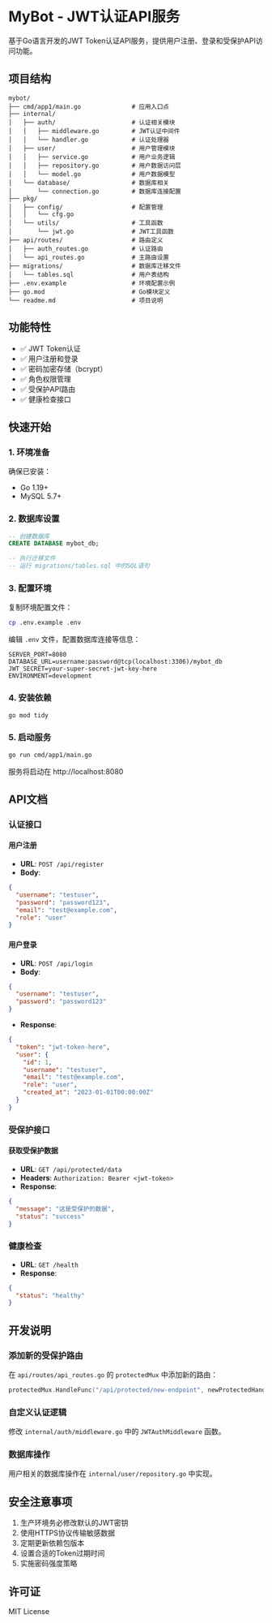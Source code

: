 # MyBot - JWT认证API服务

基于Go语言开发的JWT Token认证API服务，提供用户注册、登录和受保护API访问功能。

## 项目结构

```
mybot/
├── cmd/app1/main.go              # 应用入口点
├── internal/
│   ├── auth/                     # 认证相关模块
│   │   ├── middleware.go         # JWT认证中间件
│   │   └── handler.go            # 认证处理器
│   ├── user/                     # 用户管理模块
│   │   ├── service.go            # 用户业务逻辑
│   │   ├── repository.go         # 用户数据访问层
│   │   └── model.go              # 用户数据模型
│   └── database/                 # 数据库相关
│       └── connection.go         # 数据库连接配置
├── pkg/
│   ├── config/                   # 配置管理
│   │   └── cfg.go
│   └── utils/                    # 工具函数
│       └── jwt.go                # JWT工具函数
├── api/routes/                   # 路由定义
│   ├── auth_routes.go            # 认证路由
│   └── api_routes.go             # 主路由设置
├── migrations/                   # 数据库迁移文件
│   └── tables.sql                # 用户表结构
├── .env.example                  # 环境配置示例
├── go.mod                        # Go模块定义
└── readme.md                     # 项目说明
```

## 功能特性

- ✅ JWT Token认证
- ✅ 用户注册和登录
- ✅ 密码加密存储（bcrypt）
- ✅ 角色权限管理
- ✅ 受保护API路由
- ✅ 健康检查接口

## 快速开始

### 1. 环境准备

确保已安装：
- Go 1.19+
- MySQL 5.7+

### 2. 数据库设置

```sql
-- 创建数据库
CREATE DATABASE mybot_db;

-- 执行迁移文件
-- 运行 migrations/tables.sql 中的SQL语句
```

### 3. 配置环境

复制环境配置文件：
```bash
cp .env.example .env
```

编辑 `.env` 文件，配置数据库连接等信息：
```env
SERVER_PORT=8080
DATABASE_URL=username:password@tcp(localhost:3306)/mybot_db
JWT_SECRET=your-super-secret-jwt-key-here
ENVIRONMENT=development
```

### 4. 安装依赖

```bash
go mod tidy
```

### 5. 启动服务

```bash
go run cmd/app1/main.go
```

服务将启动在 http://localhost:8080

## API文档

### 认证接口

#### 用户注册
- **URL**: `POST /api/register`
- **Body**:
```json
{
  "username": "testuser",
  "password": "password123",
  "email": "test@example.com",
  "role": "user"
}
```

#### 用户登录
- **URL**: `POST /api/login`
- **Body**:
```json
{
  "username": "testuser",
  "password": "password123"
}
```
- **Response**:
```json
{
  "token": "jwt-token-here",
  "user": {
    "id": 1,
    "username": "testuser",
    "email": "test@example.com",
    "role": "user",
    "created_at": "2023-01-01T00:00:00Z"
  }
}
```

### 受保护接口

#### 获取受保护数据
- **URL**: `GET /api/protected/data`
- **Headers**: `Authorization: Bearer <jwt-token>`
- **Response**:
```json
{
  "message": "这是受保护的数据",
  "status": "success"
}
```

### 健康检查

- **URL**: `GET /health`
- **Response**:
```json
{
  "status": "healthy"
}
```

## 开发说明

### 添加新的受保护路由

在 `api/routes/api_routes.go` 的 `protectedMux` 中添加新的路由：

```go
protectedMux.HandleFunc("/api/protected/new-endpoint", newProtectedHandler)
```

### 自定义认证逻辑

修改 `internal/auth/middleware.go` 中的 `JWTAuthMiddleware` 函数。

### 数据库操作

用户相关的数据库操作在 `internal/user/repository.go` 中实现。

## 安全注意事项

1. 生产环境务必修改默认的JWT密钥
2. 使用HTTPS协议传输敏感数据
3. 定期更新依赖包版本
4. 设置合适的Token过期时间
5. 实施密码强度策略

## 许可证

MIT License